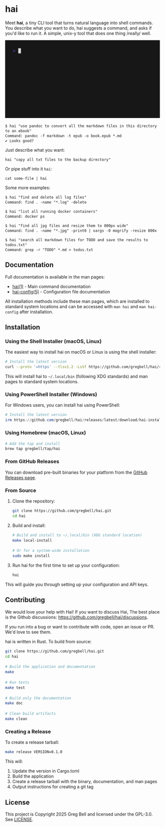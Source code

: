# hai

Meet **hai**, a tiny CLI tool that turns natural language into shell commands.
You describe what you want to do, hai suggests a command, and asks if you'd like
to run it. A simple, unix-y tool that does one thing /really/ well.

![Hai creating a compressed tarball](assets/tarball.gif)

```console
$ hai "use pandoc to convert all the markdown files in this directory to an ebook"
Command: pandoc -f markdown -t epub -o book.epub *.md
✔ Looks good?
```

Just describe what you want:

```console
hai "copy all txt files to the backup directory"
```

Or pipe stuff into it `hai`:

```basconsole
cat some-file | hai
```

Some more examples:

```console
$ hai "find and delete all log files"
Command: find . -name "*.log" -delete
```

```console
$ hai "list all running docker containers"
Command: docker ps
```

```console
$ hai "find all jpg files and resize them to 800px wide"
Command: find . -name "*.jpg" -print0 | xargs -0 mogrify -resize 800x
```

```console
$ hai "search all markdown files for TODO and save the results to todos.txt"
Command: grep -r "TODO" *.md > todos.txt
```

## Documentation

Full documentation is available in the man pages:

- [hai(1)](doc/manual.md) - Main command documentation
- [hai-config(5)](doc/config.md) - Configuration file documentation

All installation methods include these man pages, which are installed to
standard system locations and can be accessed with `man hai` and `man
hai-config` after installation.

## Installation

### Using the Shell Installer (macOS, Linux)

The easiest way to install hai on macOS or Linux is using the shell installer:

```bash
# Install the latest version
curl --proto '=https' --tlsv1.2 -LsSf https://github.com/gregbell/hai/releases/latest/download/hai-installer.sh | sh
```

This will install hai to `~/.local/bin` (following XDG standards) and man pages to standard system locations.

### Using PowerShell Installer (Windows)

For Windows users, you can install hai using PowerShell:

```powershell
# Install the latest version
irm https://github.com/gregbell/hai/releases/latest/download/hai-installer.ps1 | iex
```

### Using Homebrew (macOS, Linux)

```bash
# Add the tap and install
brew tap gregbell/tap/hai
```

### From GitHub Releases

You can download pre-built binaries for your platform from the [GitHub Releases page](https://github.com/gregbell/hai/releases).

### From Source

1. Clone the repository:

   ```bash
   git clone https://github.com/gregbell/hai.git
   cd hai
   ```

2. Build and install:

   ```bash
   # Build and install to ~/.local/bin (XDG standard location)
   make local-install

   # Or for a system-wide installation
   sudo make install
   ```

3. Run hai for the first time to set up your configuration:

   ```bash
   hai
   ```

This will guide you through setting up your configuration and API keys.

## Contributing

We would love your help with Hai! If you want to discuss Hai, The best place
is the Github discussions: https://github.com/gregbell/hai/discussions.

If you run into a bug or want to contribute with code, open an issue or PR. We'd
love to see them.

hai is written in Rust. To build from source:

```bash
git clone https://github.com/gregbell/hai.git
cd hai

# Build the application and documentation
make

# Run tests
make test

# Build only the documentation
make doc

# Clean build artifacts
make clean
```

### Creating a Release

To create a release tarball:

```bash
make release VERSION=0.1.0
```

This will:

1. Update the version in Cargo.toml
2. Build the application
3. Create a release tarball with the binary, documentation, and man pages
4. Output instructions for creating a git tag

## License

This project is Copyright 2025 Greg Bell and licensed under the GPL-3.0. See [LICENSE](LICENSE).
